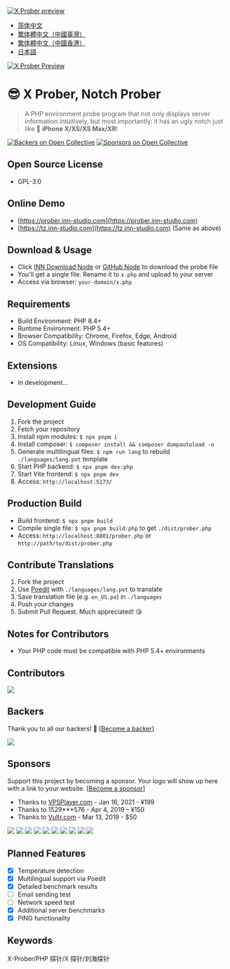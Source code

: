 [![X Prober preview](screenshots/preview.webp)](screenshots/preview.webp)

- [简体中文](README-zh_CN.md)
- [繁体體中文（中國臺灣）](README-zh_TW.md)
- [繁体體中文（中國香港）](README-zh_HK.md)
- [日本語](README-jp.md)

[![X Prober Preview](screenshots/preview.webp)](screenshots/preview.webp)

# 😎 X Prober, Notch Prober

> A PHP environment probe program that not only displays server information intuitively, but most importantly: it has an ugly notch just like 📱 **iPhone X/XS/XS Max/XR**!

[![Backers on Open Collective](https://opencollective.com/x-prober/backers/badge.svg)](#backers)
[![Sponsors on Open Collective](https://opencollective.com/x-prober/sponsors/badge.svg)](#sponsors)

## Open Source License

- GPL-3.0

## Online Demo

- [https://prober.inn-studio.com](https://prober.inn-studio.com)
- [https://tz.inn-studio.com](https://tz.inn-studio.com) (Same as above)

## Download & Usage

- Click [INN Download Node](https://api.inn-studio.com/download?id=xprober) or [GitHub Node](https://github.com/kmvan/x-prober/raw/master/dist/prober.php) to download the probe file
- You'll get a single file. Rename it to `x.php` and upload to your server
- Access via browser: `your-domain/x.php`

## Requirements

- Build Environment: PHP 8.4+
- Runtime Environment: PHP 5.4+
- Browser Compatibility: Chrome, Firefox, Edge, Android
- OS Compatibility: Linux, Windows (basic features)

## Extensions

- In development...

## Development Guide

1. Fork the project
2. Fetch your repository
3. Install npm modules: `$ npx pnpm i`
4. Install composer: `$ composer install && composer dumpautoload -o`
5. Generate multilingual files: `$ npm run lang` to rebuild `./languages/lang.pot` template
6. Start PHP backend: `$ npx pnpm dev:php`
7. Start Vite frontend: `$ npx pnpm dev`
8. Access: `http://localhost:5173/`

## Production Build

- Build frontend: `$ npx pnpm build`
- Compile single file: `$ npx pnpm build:php` to get `./dist/prober.php`
- Access: `http://localhost:8001/prober.php` or `http://path/to/dist/prober.php`

## Contribute Translations

1. Fork the project
2. Use [Poedit](https://poedit.net/) with `./languages/lang.pot` to translate
3. Save translation file (e.g. `en_US.po`) in `./languages`
4. Push your changes
5. Submit Pull Request. Much appreciated! 😘

## Notes for Contributors

- Your PHP code must be compatible with PHP 5.4+ environments

## Contributors

<a href="https://github.com/kmvan/x-prober/graphs/contributors"><img src="https://opencollective.com/x-prober/contributors.svg?width=890&button=false" /></a>

## Backers

Thank you to all our backers! 🙏 [[Become a backer](https://opencollective.com/x-prober#backer)]

<a href="https://opencollective.com/x-prober#backers" target="_blank"><img src="https://opencollective.com/x-prober/backers.svg?width=890"></a>

## Sponsors

Support this project by becoming a sponsor. Your logo will show up here with a link to your website. [[Become a sponsor](https://opencollective.com/x-prober#sponsor)]

- Thanks to [VPSPlayer.com](https://vpsplayer.com/aff.php?aff=50) - Jan 16, 2021 - ¥199
- Thanks to 1529\*\*\*576 - Apr 4, 2019 – ¥150
- Thanks to [Vultr.com](https://www.vultr.com/?ref=7256513) - Mar 13, 2019 - $50

<a href="https://opencollective.com/x-prober/sponsor/0/website" target="_blank"><img src="https://opencollective.com/x-prober/sponsor/0/avatar.svg"></a>
<a href="https://opencollective.com/x-prober/sponsor/1/website" target="_blank"><img src="https://opencollective.com/x-prober/sponsor/1/avatar.svg"></a>
<a href="https://opencollective.com/x-prober/sponsor/2/website" target="_blank"><img src="https://opencollective.com/x-prober/sponsor/2/avatar.svg"></a>
<a href="https://opencollective.com/x-prober/sponsor/3/website" target="_blank"><img src="https://opencollective.com/x-prober/sponsor/3/avatar.svg"></a>
<a href="https://opencollective.com/x-prober/sponsor/4/website" target="_blank"><img src="https://opencollective.com/x-prober/sponsor/4/avatar.svg"></a>
<a href="https://opencollective.com/x-prober/sponsor/5/website" target="_blank"><img src="https://opencollective.com/x-prober/sponsor/5/avatar.svg"></a>
<a href="https://opencollective.com/x-prober/sponsor/6/website" target="_blank"><img src="https://opencollective.com/x-prober/sponsor/6/avatar.svg"></a>
<a href="https://opencollective.com/x-prober/sponsor/7/website" target="_blank"><img src="https://opencollective.com/x-prober/sponsor/7/avatar.svg"></a>
<a href="https://opencollective.com/x-prober/sponsor/8/website" target="_blank"><img src="https://opencollective.com/x-prober/sponsor/8/avatar.svg"></a>
<a href="https://opencollective.com/x-prober/sponsor/9/website" target="_blank"><img src="https://opencollective.com/x-prober/sponsor/9/avatar.svg"></a>

## Planned Features

- [x] Temperature detection
- [x] Multilingual support via Poedit
- [x] Detailed benchmark results
- [ ] Email sending test
- [ ] Network speed test
- [x] Additional server benchmarks
- [x] PING functionality

## Keywords

X-Prober/PHP 探针/X 探针/刘海探针
